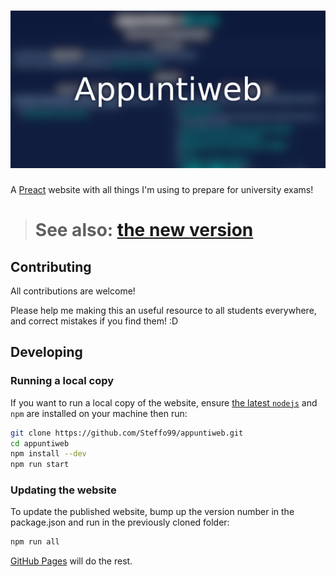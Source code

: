 # ![Appuntiweb](src/assets/opengraph.png)

A [Preact](https://preactjs.com/) website with all things I'm using to prepare for university exams!

> # See also: [the new version](https://github.com/Steffo99/appuntiweb)

## Contributing

All contributions are welcome!

Please help me making this an useful resource to all students everywhere, and correct mistakes if you find them! :D

## Developing

### Running a local copy

If you want to run a local copy of the website, ensure [the latest `nodejs`](https://nodejs.org/it/) and `npm` are installed on your machine then run:

```bash
git clone https://github.com/Steffo99/appuntiweb.git
cd appuntiweb
npm install --dev
npm run start
```

### Updating the website

To update the published website, bump up the version number in the package.json and run in the previously cloned folder:

```bash
npm run all
```

[GitHub Pages](https://pages.github.com/) will do the rest.

